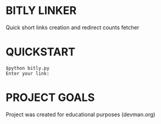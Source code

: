# BITLY LINKER
Quick short links creation and redirect counts fetcher
# QUICKSTART
```
$python bitly.py
Enter your link:

```
# PROJECT GOALS
Project was created for educational purposes (devman.org)
